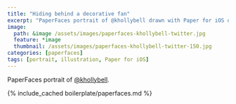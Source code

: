```yaml
---
title: "Hiding behind a decorative fan"
excerpt: "PaperFaces portrait of @khollybell drawn with Paper for iOS on an iPad."
image: 
  path: &image /assets/images/paperfaces-khollybell-twitter.jpg 
  feature: *image
  thumbnail: /assets/images/paperfaces-khollybell-twitter-150.jpg
categories: [paperfaces]
tags: [portrait, illustration, Paper for iOS]
---
```


PaperFaces portrait of [@khollybell](https://twitter.com/khollybell).

{% include_cached boilerplate/paperfaces.md %}
